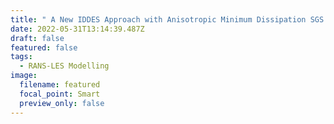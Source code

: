 ```yaml
---
title: " A New IDDES Approach with Anisotropic Minimum Dissipation SGS Modeling"
date: 2022-05-31T13:14:39.487Z
draft: false
featured: false
tags:
  - RANS-LES Modelling
image:
  filename: featured
  focal_point: Smart
  preview_only: false
---
```

